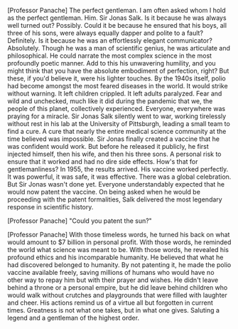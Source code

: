 [Professor Panache] The perfect gentleman. I am often asked whom I hold as the perfect gentleman. Him. Sir Jonas Salk. Is it because he was always well turned out? Possibly. Could it be because he ensured that his boys, all three of his sons, were always equally dapper and polite to a fault? Definitely. Is it because he was an effortlessly elegant communicator? Absolutely. Though he was a man of scientific genius, he was articulate and philosophical. He could narrate the most complex science in the most profoundly poetic manner. Add to this his unwavering humility, and you might think that you have the absolute embodiment of perfection, right? But these, if you'd believe it, were his lighter touches. By the 1940s itself, polio had become amongst the most feared diseases in the world. It would strike without warning. It left children crippled. It left adults paralyzed. Fear and wild and unchecked, much like it did during the pandemic that we, the people of this planet, collectively experienced. Everyone, everywhere was praying for a miracle. Sir Jonas Salk silently went to war, working tirelessly without rest in his lab at the University of Pittsburgh, leading a small team to find a cure. A cure that nearly the entire medical science community at the time believed was impossible. Sir Jonas finally created a vaccine that he was confident would work. But before he released it publicly, he first injected himself, then his wife, and then his three sons. A personal risk to ensure that it worked and had no dire side effects. How's that for gentlemanliness? In 1955, the results arrived. His vaccine worked perfectly. It was powerful, it was safe, it was effective. There was a global celebration. But Sir Jonas wasn't done yet. Everyone understandably expected that he would now patent the vaccine. On being asked when he would be proceeding with the patent formalities, Salk delivered the most legendary response in scientific history.

[Professor Panache] "Could you patent the sun?"

[Professor Panache] With those timeless words, he turned his back on what would amount to $7 billion in personal profit. With those words, he reminded the world what science was meant to be. With those words, he revealed his profound ethics and his incomparable humanity. He believed that what he had discovered belonged to humanity. By not patenting it, he made the polio vaccine available freely, saving millions of humans who would have no other way to repay him but with their prayer and wishes. He didn't leave behind a throne or a personal empire, but he did leave behind children who would walk without crutches and playgrounds that were filled with laughter and cheer. His actions remind us of a virtue all but forgotten in current times. Greatness is not what one takes, but in what one gives. Saluting a legend and a gentleman of the highest order.
